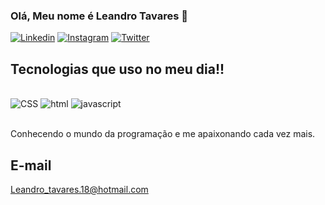 ### Olá, Meu nome é Leandro Tavares 🤙
[![Linkedin](https://img.shields.io/badge/LinkedIn-0077B5?style=for-the-badge&logo=linkedin&logoColor=white)](https://www.linkedin.com/in/devleandrotavares/)
[![Instagram](https://img.shields.io/badge/Instagram-E4405F?style=for-the-badge&logo=instagram&logoColor=white)](https://www.instagram.com/taldo.tavares/)
[![Twitter](https://img.shields.io/badge/Twitter-1DA1F2?style=for-the-badge&logo=twitter&logoColor=white)](https://twitter.com/devTaldoTavares)<br>

## Tecnologias que uso no meu dia!!

<div style="diplay: inline_block"><br>
    <img aling="center" alt="CSS" src=https://img.shields.io/badge/CSS-239120?&style=for-the-badge&logo=css3&logoColor=white>
        <img aling="center" alt="html" src="https://img.shields.io/badge/HTML5-E34F26?style=for-the-badge&logo=html5&logoColor=white">
    <img aling="center" alt="javascript" src="https://img.shields.io/badge/JavaScript-323330?style=for-the-badge&logo=javascript&logoColor=F7DF1E">
</div><br>

Conhecendo o mundo da programação e me apaixonando cada vez mais.

## E-mail<br>
Leandro_tavares.18@hotmail.com
